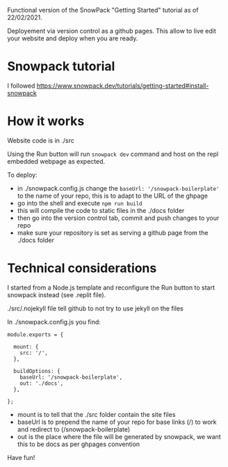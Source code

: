 Functional version of the SnowPack "Getting Started" tutorial as of 22/02/2021.

Deployement via version control as a github pages. This allow to live edit your website and deploy when you are ready.


# Snowpack tutorial

I followed https://www.snowpack.dev/tutorials/getting-started#install-snowpack

# How it works

Website code is in ./src

Using the Run button will run ```snowpack dev``` command and host on the repl embedded webpage as expected.

To deploy:
- in ./snowpack.config.js change the ```baseUrl: '/snowpack-boilerplate'``` to the name of your repo, this is to adapt to the URL of the ghpage
- go into the shell and execute ```npm run build```
- this will compile the code to static files in the ./docs folder
- then go into the version control tab, commit and push changes to your repo
- make sure your repository is set as serving a github page from the ./docs folder


# Technical considerations

I started from a Node.js template and reconfigure the Run button to start snowpack instead (see .replit file).

./src/.nojekyll file tell github to not try to use jekyll on the files

In ./snowpack.config.js you find:

```
module.exports = {
  
  mount: {
    src: '/',
  },
 
  buildOptions: {
    baseUrl: '/snowpack-boilerplate',
    out: './docs',
  },
  
};
```

- mount is to tell that the ./src folder contain the site files
- baseUrl is to prepend the name of your repo for base links (/) to work and redirect to (/snowpack-boilerplate)
- out is the place where the file will be generated by snowpack, we want this to be docs as per ghpages convention

Have fun!
